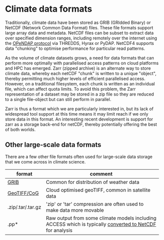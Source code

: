 # Climate data formats

Traditionally, climate data have been stored as GRIB (GRIdded Binary) or NetCDF (Network Common Data Format) files. These file formats support large array data and metadata. NetCDF files can be subset to extract data over specified dimension ranges, including remotely over the internet using the [OPeNDAP protocol](https://www.opendap.org/) via THREDDS, Hyrax or PyDAP. NetCDF4 supports data "chunking" to optimise performance for particular read patterns.

As the volume of climate datasets grows, a need for data formats that can perform more optimally with parallelised access patterns on cloud platforms and HPC has emerged. Zarr (zipped archive) is an alternate way to store climate data, whereby each netCDF "chunk" is written to a unique "object", thereby permitting much higher levels of efficient parallelised access. However, on a traditional filesystem, each chunk is written as an individual file, which can affect quota limits. To avoid this problem, the Zarr representation of a dataset may be stored in a zip file so they are reduced to a single file-object but can still perform in parallel.

Zarr is thus a format which we are particularly interested in, but its lack of widespread tool support at this time means it may limit reach if we only store data in this format.
An interesting recent development is support for zarr as a storage back-end for netCDF, thereby potentially offering the best of both worlds.

## Other large-scale data formats

There are a few other file formats often used for large-scale data storage that we come across in climate science.

| format | comment |
|--------|---------|
| [GRIB](https://en.wikipedia.org/wiki/GRIB) | Common for distribution of weather data |
| [GeoTIFF/CoG](https://www.cogeo.org/) | Cloud optimised geoTIFF, common in satellite data |
| .zip/.tar/.tar.gz | 'zip' or 'tar' compression are often used to make data more movable |
| .pp* | Raw output from some climate models including ACCESS which is typically [converted to NetCDF](http://climate-cms.wikis.unsw.edu.au/Analysing_UM_outputs) for analysis |
